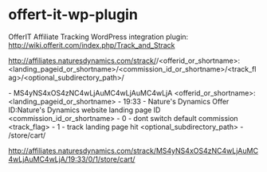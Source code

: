 offert-it-wp-plugin
===================

OfferIT Affiliate Tracking WordPress integration plugin: http://wiki.offerit.com/index.php/Track_and_Strack

http://affiliates.naturesdynamics.com/strack/<offeritcode>/<offerid_or_shortname>:<landing_pageid_or_shortname>/<commission_id_or_shortname>/<track_flag>/<optional_subdirectory_path>/

<offeritcode>                                        - MS4yNS4xOS4zNC4wLjAuMC4wLjAuMC4wLjA 
<offerid_or_shortname>:<landing_pageid_or_shortname> - 19:33 - Nature's Dynamics Offer ID:Nature's Dynamics website landing page ID
<commission_id_or_shortname>                         - 0     - dont switch default commission
<track_flag>                                         - 1     - track landing page hit
<optional_subdirectory_path>                         - /store/cart/

http://affiliates.naturesdynamics.com/strack/MS4yNS4xOS4zNC4wLjAuMC4wLjAuMC4wLjA/19:33/0/1/store/cart/


